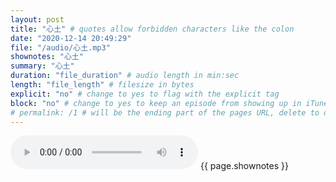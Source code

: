 ```yaml
---
layout: post
title: "心土" # quotes allow forbidden characters like the colon
date: "2020-12-14 20:49:29"
file: "/audio/心土.mp3"
shownotes: "心土"
summary: "心土"
duration: "file_duration" # audio length in min:sec
length: "file_length" # filesize in bytes
explicit: "no" # change to yes to flag with the explicit tag
block: "no" # change to yes to keep an episode from showing up in iTunes
# permalink: /1 # will be the ending part of the pages URL, delete to default to the title
---
```


<audio controls>
<source src="{{site.url}}{{site.baseurl}}{{ page.file }}" type="audio/x-mp3">
Your browser does not support the audio element.
</audio>
{{ page.shownotes }}
